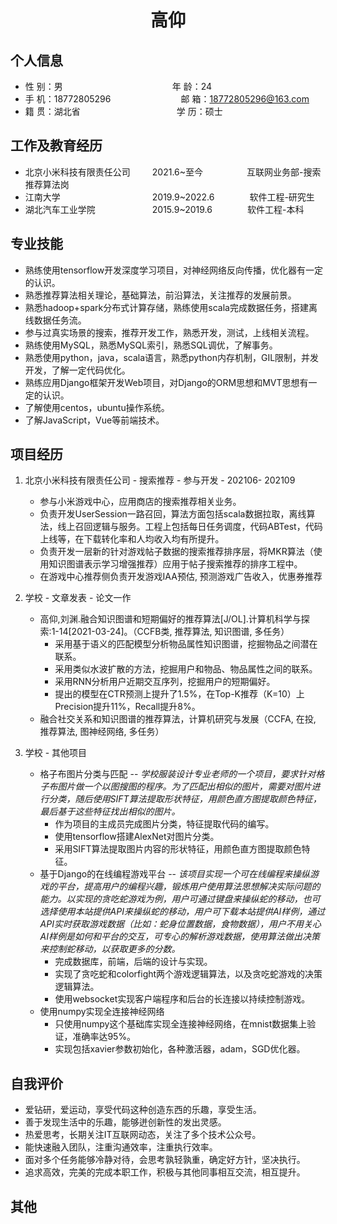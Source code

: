 <center>
     <h1>高仰</h1>
</center>

## 个人信息 

* 性 别：男&emsp;&emsp;&emsp;&emsp;&emsp;&emsp;&emsp;&emsp;&emsp;&emsp;&emsp;&emsp;&ensp;年 龄：24  
* 手 机：18772805296&emsp;&emsp;&emsp;&emsp;&emsp;&emsp;&ensp;&ensp;&emsp;邮 箱：18772805296@163.com 
* 籍 贯：湖北省&emsp;&emsp;&emsp;&emsp;&emsp;&emsp;&emsp;&emsp;&emsp;&emsp;&ensp;&ensp;学 历：硕士

## 工作及教育经历

* 北京小米科技有限责任公司&emsp;&emsp;&ensp;2021.6~至今&emsp;&emsp;&emsp;&emsp;&emsp;互联网业务部-搜索推荐算法岗       
* 江南大学&emsp;&emsp;&emsp;&emsp;&emsp;&emsp;&ensp;&emsp;&ensp;&emsp;&ensp;&emsp;2019.9~2022.6&emsp;&emsp;&emsp;&emsp;软件工程-研究生         
* 湖北汽车工业学院&emsp;&emsp;&ensp;&emsp;&ensp;&emsp;&emsp;&ensp;2015.9~2019.6&emsp;&emsp;&emsp;&emsp;软件工程-本科  

## 专业技能

* 熟练使用tensorflow开发深度学习项目，对神经网络反向传播，优化器有一定的认识。
* 熟悉推荐算法相关理论，基础算法，前沿算法，关注推荐的发展前景。
* 熟悉hadoop+spark分布式计算存储，熟练使用scala完成数据任务，搭建离线数据任务流。
* 参与过真实场景的搜索，推荐开发工作，熟悉开发，测试，上线相关流程。
* 熟练使用MySQL，熟悉MySQL索引，熟悉SQL调优，了解事务。
* 熟悉使用python，java，scala语言，熟悉python内存机制，GIL限制，并发开发，了解一定代码优化。
* 熟练应用Django框架开发Web项目，对Django的ORM思想和MVT思想有一定的认识。
* 了解使用centos，ubuntu操作系统。
* 了解JavaScript，Vue等前端技术。

## 项目经历

1. 北京小米科技有限责任公司 - 搜索推荐 - 参与开发 - 202106- 202109 
   * 参与小米游戏中心，应用商店的搜索推荐相关业务。
   * 负责开发UserSession一路召回，算法方面包括scala数据拉取，离线算法，线上召回逻辑与服务。工程上包括每日任务调度，代码ABTest，代码上线等，在下载转化率和人均收入均有所提升。
   * 负责开发一层新的针对游戏帖子数据的搜索推荐排序层，将MKR算法（使用知识图谱表示学习增强推荐）应用于帖子搜索推荐的排序工程中。
   * 在游戏中心推荐侧负责开发游戏IAA预估, 预测游戏广告收入，优惠券推荐

2. 学校 - 文章发表 - 论文一作
   * 高仰,刘渊.融合知识图谱和短期偏好的推荐算法[J/OL].计算机科学与探索:1-14[2021-03-24]。（CCFB类, 推荐算法, 知识图谱, 多任务）
      * 采用基于语义的匹配模型分析物品属性知识图谱，挖掘物品之间潜在联系。
      * 采用类似水波扩散的方法，挖掘用户和物品、物品属性之间的联系。
      * 采用RNN分析用户近期交互序列，挖掘用户的短期偏好。
      * 提出的模型在CTR预测上提升了1.5%，在Top-K推荐（K=10）上Precision提升11%，Recall提升8%。
   * 融合社交关系和知识图谱的推荐算法，计算机研究与发展（CCFA, 在投, 推荐算法, 图神经网络, 多任务）

3. 学校 - 其他项目 
   * 格子布图片分类与匹配 -- _学校服装设计专业老师的一个项目，要求针对格子布图片做一个以图搜图的程序。为了匹配出相似的图片，需要对图片进行分类，随后使用SIFT算法提取形状特征，用颜色直方图提取颜色特征，最后基于这些特征找出相似的图片。_
      * 作为项目的主成员完成图片分类，特征提取代码的编写。
      * 使用tensorflow搭建AlexNet对图片分类。 
      * 采用SIFT算法提取图片内容的形状特征，用颜色直方图提取颜色特征。
   * 基于Django的在线编程游戏平台 -- _该项目实现一个可在线编程来操纵游戏的平台，提高用户的编程兴趣，锻炼用户使用算法思想解决实际问题的能力。以实现的贪吃蛇游戏为例，用户可通过键盘来操纵蛇的移动，也可选择使用本站提供API来操纵蛇的移动，用户可下载本站提供AI样例，通过API实时获取游戏数据（比如：蛇身位置数据，食物数据），用户不用关心AI样例是如何和平台的交互，可专心的解析游戏数据，使用算法做出决策来控制蛇移动，以获取更多的分数。_
      * 完成数据库，前端，后端的设计与实现。
      * 实现了贪吃蛇和colorfight两个游戏逻辑算法，以及贪吃蛇游戏的决策逻辑算法。
      * 使用websocket实现客户端程序和后台的长连接以持续控制游戏。
   * 使用numpy实现全连接神经网络 
      * 只使用numpy这个基础库实现全连接神经网络，在mnist数据集上验证，准确率达95%。
      * 实现包括xavier参数初始化，各种激活器，adam，SGD优化器。

   
## 自我评价
* 爱钻研，爱运动，享受代码这种创造东西的乐趣，享受生活。
* 善于发现生活中的乐趣，能够迸创新性的发出灵感。
* 热爱思考，长期关注IT互联网动态，关注了多个技术公众号。
* 能快速融入团队，注重沟通效率，注重执行效率。
* 面对多个任务能够冷静对待，会思考孰轻孰重，确定好方针，坚决执行。
* 追求高效，完美的完成本职工作，积极与其他同事相互交流，相互提升。

## 其他
